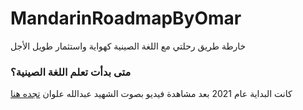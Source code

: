 # MandarinRoadmapByOmar

خارطة طريق رحلتي مع اللغة الصينية كهواية واستثمار طويل الأجل

### متى بدأت تعلم اللغة الصينية؟

كانت البداية عام 2021 بعد مشاهدة فيديو بصوت الشهيد عبدالله علوان [تجده هنا](https://www.youtube.com/watch?v=UceU0A-bwnQ)

